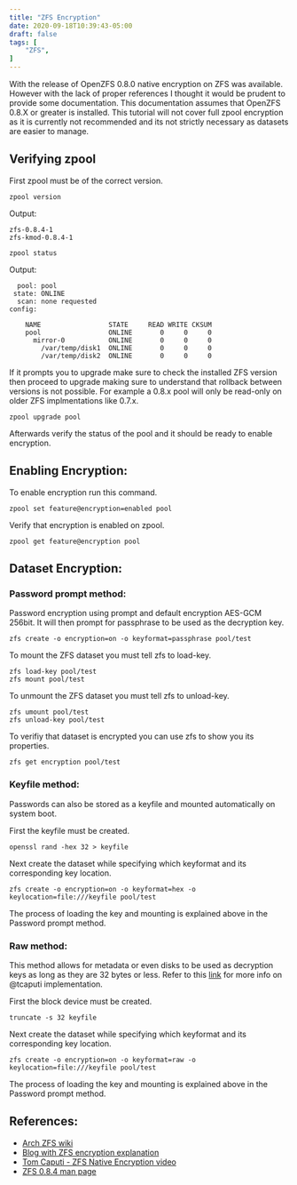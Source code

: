 ```yaml
---
title: "ZFS Encryption"
date: 2020-09-18T10:39:43-05:00
draft: false
tags: [
	"ZFS",
]
---
```


With the release of OpenZFS 0.8.0 native encryption on ZFS was available. However with the lack of proper references I thought it would be prudent to provide some documentation. This documentation assumes that OpenZFS 0.8.X or greater is installed. This tutorial will not cover full zpool encryption as it is currently not recommended and its not strictly necessary as datasets are easier to manage. 


## Verifying zpool 

First zpool must be of the correct version.

```
zpool version
```

Output:
```
zfs-0.8.4-1
zfs-kmod-0.8.4-1
```

```
zpool status
```

Output:
```
  pool: pool
 state: ONLINE
  scan: none requested
config:

	NAME                 STATE     READ WRITE CKSUM
	pool                 ONLINE       0     0     0
	  mirror-0           ONLINE       0     0     0
	    /var/temp/disk1  ONLINE       0     0     0
	    /var/temp/disk2  ONLINE       0     0     0
```

If it prompts you to upgrade make sure to check the installed ZFS version then proceed to upgrade making sure to understand that rollback between versions is not possible. For example a 0.8.x pool will only be read-only on older ZFS implmentations like 0.7.x. 

```
zpool upgrade pool
```

Afterwards verify the status of the pool and it should be ready to enable encryption. 

## Enabling Encryption:

To enable encryption run this command. 

```
zpool set feature@encryption=enabled pool
```

Verify that encryption is enabled on zpool.

```
zpool get feature@encryption pool
```

## Dataset Encryption:

### Password prompt method:

Password encryption using prompt and default encryption AES-GCM 256bit. It will then prompt for passphrase to be used as the decryption key.

```
zfs create -o encryption=on -o keyformat=passphrase pool/test
```

To mount the ZFS dataset you must tell zfs to load-key.

```
zfs load-key pool/test
zfs mount pool/test
```

To unmount the ZFS dataset you must tell zfs to unload-key.

```
zfs umount pool/test
zfs unload-key pool/test
```

To verifiy that dataset is encrypted you can use zfs to show you its properties.

```
zfs get encryption pool/test
```

### Keyfile method:

Passwords can also be stored as a keyfile and mounted automatically on system boot. 

First the keyfile must be created.

```
openssl rand -hex 32 > keyfile
```

Next create the dataset while specifying which keyformat and its corresponding key location. 

```
zfs create -o encryption=on -o keyformat=hex -o keylocation=file:///keyfile pool/test
```

The process of loading the key and mounting is explained above in the Password prompt method.

### Raw method:

This method allows for metadata or even disks to be used as decryption keys as long as they are 32 bytes or less. Refer to this [link](https://github.com/openzfs/zfs/issues/6556) for more info on @tcaputi implementation. 

First the block device must be created.

```
truncate -s 32 keyfile
```

Next create the dataset while specifying which keyformat and its corresponding key location.

```
zfs create -o encryption=on -o keyformat=raw -o keylocation=file:///keyfile pool/test
```

The process of loading the key and mounting is explained above in the Password prompt method.

## References: 

- [Arch ZFS wiki](https://wiki.archlinux.org/index.php/ZFS)
- [Blog with ZFS encryption explanation](https://blog.heckel.io/2017/01/08/zfs-encryption-openzfs-zfs-on-linux/)
- [Tom Caputi - ZFS Native Encryption video](https://youtu.be/frnLiXclAMo)
- [ZFS 0.8.4 man page](https://zfsonlinux.org/manpages/0.8.4/man8/zfs.8.html)
